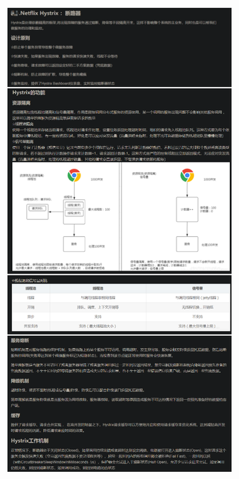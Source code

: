 ![avatar](img/hystrix-1=介绍.PNG)
![avatar](img/hystrix-2=资源隔离.PNG)
![avatar](img/hystrix-3=线程和信号量对比.PNG)
![avatar](img/hystrix-4=工作机制.PNG)